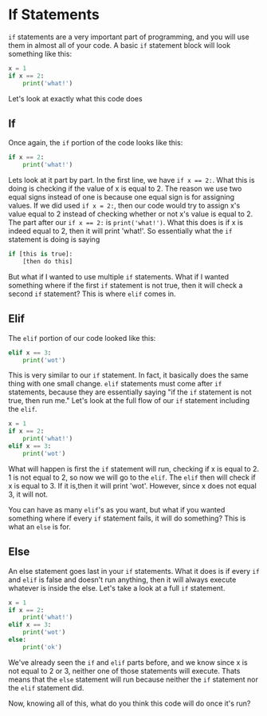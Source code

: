 # If Statements

`if` statements are a very important part of programming, and you will use them in almost all of your code. A basic `if` statement block will look something like this:

```python
x = 1
if x == 2:
    print('what!')
```

Let's look at exactly what this code does

## If

Once again, the `if` portion of the code looks like this:

```python
if x == 2:
    print('what!')
```

Lets look at it part by part. In the first line, we have `if x == 2:`. What this is doing is checking if the value of x is equal to 2. The reason we use two equal signs instead of one is because one equal sign is for assigning values. If we did used `if x = 2:`, then our code would try to assign x's value equal to 2 instead of checking whether or not x's value is equal to 2.
The part after our `if x == 2:` is `print('what!')`. What this does is if x is indeed equal to 2, then it will print 'what!'. 
So essentially what the `if` statement is doing is saying 

```python
if [this is true]:
    [then do this]
```

But what if I wanted to use multiple `if` statements. What if I wanted something where if the first `if` statement is not true, then it will check a second `if` statement? This is where `elif` comes in.
## Elif

The `elif` portion of our code looked like this:

```python
elif x == 3:
    print('wot')
``` 

This is very similar to our `if` statement. In fact, it basically does the same thing with one small change. `elif` statements must come after `if` statements, because they are essentially saying "if the `if` statement is not true, then run me." Let's look at the full flow of our `if` statement including the `elif`.


```python
x = 1
if x == 2:
    print('what!')
elif x == 3:
    print('wot')
```

What will happen is first the `if` statement will run, checking if x is equal to 2. 1 is not equal to 2, so now we will go to the `elif`. The `elif` then will check if x is equal to 3. If it is,then it will print 'wot'. However, since x does not equal 3, it will not.

You can have as many `elif`'s as you want, but what if you wanted something where if every `if` statement fails, it will do something? This is what an `else` is for.

## Else

An else statement goes last in your `if` statements. What it does is if every `if` and `elif` is false and doesn't run anything, then it will always execute whatever is inside the else. Let's take a look at a full `if` statement.

```python
x = 1
if x == 2:
    print('what!')
elif x == 3:
    print('wot')
else:
    print('ok')
```

We've already seen the `if` and `elif` parts before, and we know since x is not equal to 2 or 3, neither one of those statements will execute. Thats means that the `else` statement will run because neither the `if` statement nor the `elif` statement did. 

Now, knowing all of this, what do you think this code will do once it's run?  
